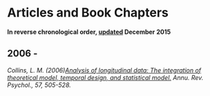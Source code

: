 # Articles and Book Chapters
**In reverse chronological order, [updated]() December 2015**

## 2006 -


<cite>Collins, L. M. (2006)[Analysis of longitudinal data: The integration of theoretical model, temporal design, and statistical model.]( https://scholar.google.ca/scholar?q=Analysis+of+longitudinal+data%3A+The+integration+of+theoretical+model%2C+temporal+design%2C+and+statistical+model&btnG=&hl=en&as_sdt=0%2C5) *Annu. Rev. Psychol.*, 57, 505-528. </cite>
